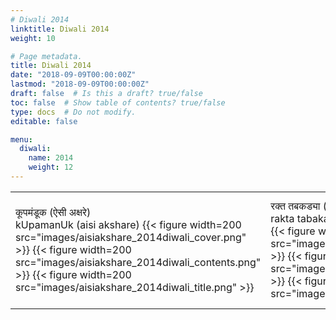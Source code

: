 ```yaml
---
# Diwali 2014
linktitle: Diwali 2014
weight: 10

# Page metadata.
title: Diwali 2014
date: "2018-09-09T00:00:00Z"
lastmod: "2018-09-09T00:00:00Z"
draft: false  # Is this a draft? true/false
toc: false  # Show table of contents? true/false
type: docs  # Do not modify.
editable: false

menu:
  diwali:
    name: 2014
    weight: 12
---
```

<TABLE>
<TR><TD>
कूपमंडूक (ऐसी अक्षरे) <br> kUpamanUk (aisi akshare)
{{< figure width=200 src="images/aisiakshare_2014diwali_cover.png" >}}
{{< figure width=200 src="images/aisiakshare_2014diwali_contents.png" >}}
{{< figure width=200 src="images/aisiakshare_2014diwali_title.png" >}}
</TD><TD>
रक्त तबकड्या (मराठी विज्ञान परिषद) <br> rakta tabakaDyA (marAThI vidnyAn parishad)
{{< figure width=200 src="images/mavipa_2014diwali_cover.png" >}}
{{< figure width=200 src="images/mavipa_2014diwali_contents.png" >}}
{{< figure width=200 src="images/mavipa_2014diwali_title.png" >}}
</TD><TD>
शोध बदलांचा (हितगूज - मायबोली) <br> shodh badalAMchA (hitguj - maayboli)
{{< figure width=200 src="images/hitguj_2014diwali_cover.png" >}}
{{< figure width=200 src="images/hitguj_2014diwali_contents.png" >}}
{{< figure width=200 src="images/hitguj_2014diwali_title.png" >}}
</TD><TD>
लॉस एंजेलिसचा शिरोमणी (MMLA उत्सव) <br> los angelescha shiromani (MMLA Utsav)
</TD></TR>
</TABLE>